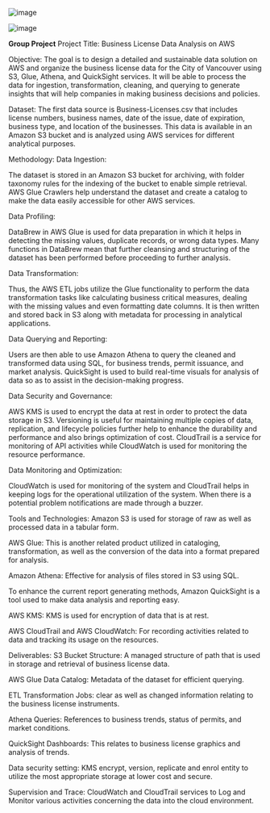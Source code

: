 ![image](https://github.com/user-attachments/assets/b5006368-aa91-4dcd-84b0-80bedce6577d)

![image](https://github.com/user-attachments/assets/9d2ea859-162b-45a4-9cec-f8442e19121a)

**Group Project**
Project Title:
Business License Data Analysis on AWS

Objective:
The goal is to design a detailed and sustainable data solution on AWS and organize the business license data for the City of Vancouver using S3, Glue, Athena, and QuickSight services. It will be able to process the data for ingestion, transformation, cleaning, and querying to generate insights that will help companies in making business decisions and policies.

Dataset:
The first data source is Business-Licenses.csv that includes license numbers, business names, date of the issue, date of expiration, business type, and location of the businesses. This data is available in an Amazon S3 bucket and is analyzed using AWS services for different analytical purposes.

Methodology:
Data Ingestion:

The dataset is stored in an Amazon S3 bucket for archiving, with folder taxonomy rules for the indexing of the bucket to enable simple retrieval. AWS Glue Crawlers help understand the dataset and create a catalog to make the data easily accessible for other AWS services.

Data Profiling:

DataBrew in AWS Glue is used for data preparation in which it helps in detecting the missing values, duplicate records, or wrong data types. Many functions in DataBrew mean that further cleansing and structuring of the dataset has been performed before proceeding to further analysis.

Data Transformation:

Thus, the AWS ETL jobs utilize the Glue functionality to perform the data transformation tasks like calculating business critical measures, dealing with the missing values and even formatting date columns. It is then written and stored back in S3 along with metadata for processing in analytical applications.

Data Querying and Reporting:

Users are then able to use Amazon Athena to query the cleaned and transformed data using SQL, for business trends, permit issuance, and market analysis. QuickSight is used to build real-time visuals for analysis of data so as to assist in the decision-making progress.


Data Security and Governance:

AWS KMS is used to encrypt the data at rest in order to protect the data storage in S3. Versioning is useful for maintaining multiple copies of data, replication, and lifecycle policies further help to enhance the durability and performance and also brings optimization of cost. CloudTrail is a service for monitoring of API activities while CloudWatch is used for monitoring the resource performance.

Data Monitoring and Optimization:

CloudWatch is used for monitoring of the system and CloudTrail helps in keeping logs for the operational utilization of the system. When there is a potential problem notifications are made through a buzzer.

Tools and Technologies:
Amazon S3 is used for storage of raw as well as processed data in a tabular form.

AWS Glue: This is another related product utilized in cataloging, transformation, as well as the conversion of the data into a format prepared for analysis.

Amazon Athena: Effective for analysis of files stored in S3 using SQL.

To enhance the current report generating methods, Amazon QuickSight is a tool used to make data analysis and reporting easy.

AWS KMS: KMS is used for encryption of data that is at rest.

AWS CloudTrail and AWS CloudWatch: For recording activities related to data and tracking its usage on the resources.

Deliverables:
S3 Bucket Structure: A managed structure of path that is used in storage and retrieval of business license data.

AWS Glue Data Catalog: Metadata of the dataset for efficient querying.

ETL Transformation Jobs: clear as well as changed information relating to the business license instruments.

Athena Queries: References to business trends, status of permits, and market conditions.

QuickSight Dashboards: This relates to business license graphics and analysis of trends.

Data security setting: KMS encrypt, version, replicate and enrol entity to utilize the most appropriate storage at lower cost and secure.

Supervision and Trace: CloudWatch and CloudTrail services to Log and Monitor various activities concerning the data into the cloud environment.
